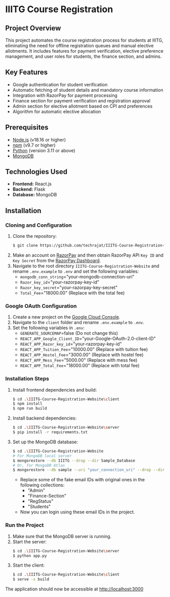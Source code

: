 # IIITG Course Registration

## Project Overview
This project automates the course registration process for students at IIITG, eliminating the need for offline registration queues and manual elective allotments. It includes features for payment verification, elective preference management, and user roles for students, the finance section, and admins.

## Key Features
- Google authentication for student verification
- Automatic fetching of student details and mandatory course information
- Integration with RazorPay for payment processing
- Finance section for payment verification and registration approval
- Admin section for elective allotment based on CPI and preferences
- Algorithm for automatic elective allocation

## Prerequisites
- [Node.js](https://nodejs.org/) (v18.16 or higher)
- [npm](https://www.npmjs.com/) (v9.7 or higher)
- [Python](https://www.python.org/downloads/) (version 3.11 or above)
- [MongoDB](https://www.mongodb.com/try/download/community)

## Technologies Used
- **Frontend:** React.js
- **Backend:** Flask
- **Database:** MongoDB

## Installation

### Cloning and Configuration
1. Clone the repository:
   ```bash
   $ git clone https://github.com/techrajat/IIITG-Course-Registration-Website.git
   ```
2. Make an account on [RazorPay](https://razorpay.com/) and then obtain RazorPay API `Key ID` and `Key Secret` from the [RazorPay Dashboard](https://dashboard.razorpay.com/app/dashboard).
3. Navigate to the root directory `IIITG-Course-Registration-Website` and rename `.env.example` to `.env` and set the following variables:
    - `mongodb_conn_string`="your-mongodb-connection-uri"
    - `Razor_key_id`="your-razorpay-key-id"
    - `Razor_key_secret`="your-razorpay-key-secret"
    - `Total_Fee`="18000.00" (Replace with the total fee)

### Google OAuth Configuration
1. Create a new project on the [Google Cloud Console](https://console.cloud.google.com/).
2. Navigate to the `client` folder and rename `.env.example` to `.env`.
3. Set the following variables in `.env`:
    - `GENERATE_SOURCEMAP`=false (Do not change this)
    - `REACT_APP_Google_Client_ID`="your-Google-OAuth-2.0-client-ID"
    - `REACT_APP_Razor_key_id`="your-razorpay-key-id"
    - `REACT_APP_Tuition_Fee`="10000.00" (Replace with tuition fee)
    - `REACT_APP_Hostel_Fee`="3000.00" (Replace with hostel fee)
    - `REACT_APP_Mess_Fee`="5000.00" (Replace with mess fee)
    - `REACT_APP_Total_Fee`="18000.00" (Replace with total fee)

### Installation Steps
1. Install frontend dependencies and build:
   ```bash
   $ cd .\IIITG-Course-Registration-Website\client
   $ npm install
   $ npm run build
   ```
2. Install backend dependencies:
   ```bash
   $ cd .\IIITG-Course-Registration-Website\server
   $ pip install -r requirements.txt
   ```
3. Set up the MongoDB database:
   ```bash
   $ cd .\IIITG-Course-Registration-Website
   # For MongoDB local server 
   $ mongorestore --db IIITG --drop --dir Sample_Database
   # Or, for MongoDB Atlas 
   $ mongorestore --db sample --uri "your_connection_uri" --drop --dir Sample_Database
   ```
   - Replace some of the fake email IDs with original ones in the following collections:
     - "Admin"
     - "Finance-Section"
     - "RegStatus"
     - "Students"
   - Now you can login using these email IDs in the project.

### Run the Project
1. Make sure that the MongoDB server is running.
2. Start the server:
   ```bash
   $ cd .\IIITG-Course-Registration-Website\server
   $ python app.py
   ```
3. Start the client:
   ```bash
   $ cd .\IIITG-Course-Registration-Website\client
   $ serve -s build
   ```

The application should now be accessible at [http://localhost:3000](http://localhost:3000)
